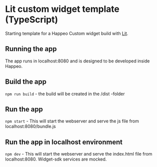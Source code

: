 # Lit custom widget template (TypeScript)

Starting template for a Happeo Custom widget build with [Lit](https://lit.dev).

## Running the app

The app runs in localhost:8080 and is designed to be developed inside Happeo.

## Build the app

`npm run build` - the build will be created in the /dist -folder

## Run the app

`npm start` - This will start the webserver and serve the js file from localhost:8080/bundle.js

## Run the app in localhost environment

`npm dev` - This will start the webserver and serve the index.html file from localhost:8080. Widget-sdk services are mocked.
